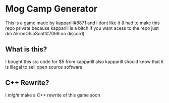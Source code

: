 # Mog Camp Generator

This is a game made by kapparill#8871 and i dont like it (I had to make this repo private because kapparill is a bitch if you want acess to the repo just dm AkronOhioScott#7069 on discord)

## What is this?

I bought this src code for $5 from kapparill also kapparill should know that it is illegal to sell open source software

## C++ Rewrite?

I *might* make a C++ rewrite of this game soon
